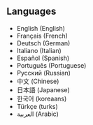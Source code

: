 <link rel="stylesheet" href="../style.css">

## Languages

- English (English)
- Français (French)
- Deutsch (German)
- Italiano (Italian)
- Español (Spanish)
- Português (Portuguese)
- Русский (Russian)
- 中文 (Chinese)
- 日本語 (Japanese)
- 한국어 (koreaans)
- Türkçe (turks)
- العربية (Arabic)